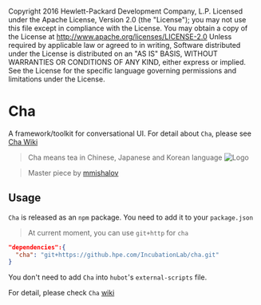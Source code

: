 ###
Copyright 2016 Hewlett-Packard Development Company, L.P.
Licensed under the Apache License, Version 2.0 (the "License");
you may not use this file except in compliance with the License.
You may obtain a copy of the License at
http://www.apache.org/licenses/LICENSE-2.0
Unless required by applicable law or agreed to in writing,
Software distributed under the License is distributed on an "AS IS" BASIS,
WITHOUT WARRANTIES OR CONDITIONS OF ANY KIND, either express or implied.
See the License for the specific language governing permissions and limitations under the License.
###


# Cha
A framework/toolkit for conversational UI. For detail about `Cha`, please see [Cha Wiki](https://github.hpe.com/IncubationLab/cha/wiki)

> Cha means tea in Chinese, Japanese and Korean language
![Logo](https://raw.github.hpe.com/wiki/IncubationLab/cha/Cha_small.png)

> Master piece by [mmishalov](https://hpesw-chatops-dev.slack.com/team/mmishalov)

## Usage

`Cha` is released as an `npm` package. You need to add it to your `package.json`
> At current moment, you can use `git+http` for `cha`

```json
"dependencies":{
  "cha": "git+https://github.hpe.com/IncubationLab/cha.git"
}
```

You don't need to add `Cha` into `hubot`'s `external-scripts` file.

For detail, please check `Cha` [wiki](https://github.hpe.com/IncubationLab/cha/wiki)
